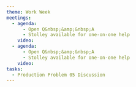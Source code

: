 ```yaml
---
theme: Work Week
meetings:
  - agenda:
      - Open Q&nbsp;&amp;&nbsp;A
      - Stolley available for one-on-one help
    video:
  - agenda:
      - Open Q&nbsp;&amp;&nbsp;A
      - Stolley available for one-on-one help
    video:
tasks:
  - Production Problem 05 Discussion
---
```

